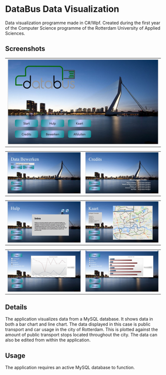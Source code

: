 # DataBus Data Visualization

Data visualization programme made in C#/Wpf. Created during the first year of the Computer Science programme of the Rotterdam University of Applied Sciences.


## Screenshots


<table>
    <tr>
        <td>
            <img alt="Main" src="img/Main.jpeg">
        </td>
    </tr>
</table>
<table>
    <tr>
        <td>
            <img alt="Edit" src="img/Edit.jpeg">
        </td>
        <td>
            <img alt="Credits" src="img/Credits.jpeg">
        </td>
    </tr>
</table>
<table>
    <tr>
        <td>
            <img alt="Help" src="img/Help.jpeg">
        </td>
        <td>
            <img alt="Map" src="img/Map.jpeg">
        </td>
    </tr>
</table>
<table>
    <tr>
        <td>
            <img alt="Graph1" src="img/Graph1.jpeg">
        </td>
        <td>
            <img alt="Graph2" src="img/Graph2.jpeg">
        </td>
    </tr>
</table>


## Details

The application visualizes data from a MySQL database. It shows data in both a bar chart and line chart. The data displayed in this case is public transport and car usage in the city of Rotterdam. This is plotted against the amount of public transport stops located throughout the city. The data can also be edited from within the application.

## Usage

The application requires an active MySQL database to function.
